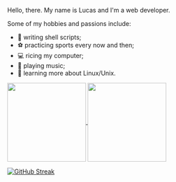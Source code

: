 Hello, there. My name is Lucas and I'm a web developer.

Some of my hobbies and passions include:

-   writing shell scripts;
- ⚽ practicing sports every now and then;
- 💻 ricing my computer;
- 🎸 playing music;
-   learning more about Linux/Unix.

<div>
  <a href="https://github.com/anuraghazra/github-readme-stats">
    <img height="180em" align="center" src="https://github-readme-stats.vercel.app/api?username=Lucas-L-S-Haine&theme=nord&show_icons=true" />
  </a>
  <a href="https://github.com/anuraghazra/github-readme-stats">
    <img height="180em" align="center" src="https://github-readme-stats.vercel.app/api/top-langs/?username=Lucas-L-S-Haine&layout=compact&theme=nord&langs_count=8&exclude_repo=dwm,dwm-blocks,dotfiles" />
  </a>
</div>

[![GitHub Streak](https://github-readme-streak-stats.herokuapp.com?user=Lucas-L-S-Haine&theme=nord&date_format=M%20j%5B%2C%20Y%5D)](https://git.io/streak-stats)

<!--
**Lucas-L-S-Haine/Lucas-L-S-Haine** is a ✨ _special_ ✨ repository because its `README.md` (this file) appears on your GitHub profile.

Here are some ideas to get you started:

- 🔭 I’m currently working on ...
- 🌱 I’m currently learning ...
- 👯 I’m looking to collaborate on ...
- 🤔 I’m looking for help with ...
- 💬 Ask me about ...
- 📫 How to reach me: ...
- ⚡ Fun fact: ...
-->
